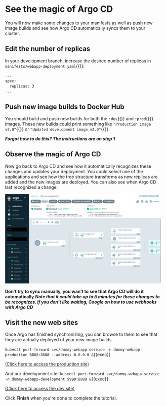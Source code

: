 # See the magic of Argo CD
You will now make some changes to your manifests as well as push new image builds and see how Argo CD automatically syncs them to your cluster.

## Edit the number of replicas
In your development branch, increase the desired number of replicas in `manifests/webapp-deployment.yaml`{{}}:

```bash
...
spec:
  replicas: 3
...
```

## Push new image builds to Docker Hub
You should build and push new builds for both the `:dev`{{}} and `:prod`{{}} images. These new builds could print something like `"Production image v2.0"`{{}} or `"Updated development image v2.0"`{{}}.

***Forgot how to do this? The instructions are on step 1***

## Observe the magic of Argo CD
Now go back to Argo CD and see how it automatically recognizes these changes and updates your deployment. You could select one of the applications and see how the tree structure transforms as new replicas are added and the new images are deployed. You can also see when Argo CD last recognized a change:

<img src="./ArgoCDapplicationStats.png" style="width: 700px">

**Don't try to sync manually, you wan't to see that Argo CD will do it automatically**
***Note that it could take up to 5 minutes for these changes to be recognizes. If you don't like waiting, Google on how to use webhooks with Argo CD***

## Visit the new web sites
Once Argo has finished synchronizing, you can browse to them to see that they are actually deployed of your new image builds.

`kubectl port-forward svc/dummy-webapp-service -n dummy-webapp-production 8888:8888 --address 0.0.0.0 &`{{exec}}

[(Click here to access the production site)]({{TRAFFIC_HOST1_8888}})

And our development site:
`kubectl port-forward svc/dummy-webapp-service -n dummy-webapp-development 9999:8888 &`{{exec}}

[(Click here to access the dev site)]({{TRAFFIC_HOST1_9999}})

Click **Finish** when you're done to complete the tutorial.